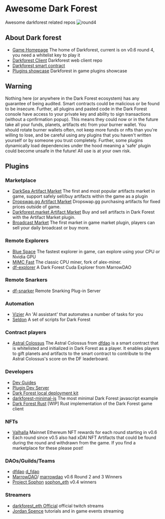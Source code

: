 # Awesome Dark Forest

Awesome darkforest related repos
![round4](https://user-images.githubusercontent.com/3327253/135652297-2d5c14ce-bc74-4fa9-8756-497d24891365.jpeg)


## About Dark forest

* [Game Homepage](https://zkga.me/) The home of Darkforest, current is on v0.6 round 4, you need a whitelist key to play it
* [Darkforest Client](https://github.com/darkforest-eth/client) Darkforest web client repo
* [Darkforest smart contract](https://github.com/darkforest-eth/eth)  
* [Plugins showcase](https://github.com/darkforest-eth/plugins) Darkforest in game plugins showcase

## Warning

Nothing here (or anywhere in the Dark Forest ecosystem) has any guarantee of being audited. Smart contracts could be malicious or be found to be insecure. Further, all plugins and pasted code in the Dark Forest console have access to your private key and ability to sign transactions (without a cpnfirmation popup). This means they could now or in the future take all your funds, planets, artifacts etc from your burner wallet. You should rotate burner wallets often, not keep more funds or nfts than you're willing to lose, and be careful using any plugins that you haven't written yourself or by someone you trust completely. Further, some plugins dynamically load dependencies under the hood meaning a 'safe' plugin could become unsafe in the future! All use is at your own risk.

## Plugins

### Marketplace

* [DarkSea Artifact Market](https://github.com/snowtigersoft/darksea-market) The first and most popular artifacts market in game, support safely sell/buy artifacts within the game as a plugin
* [Dropswap.gg Artifact Market](https://dropswap.gg/) Dropswap.gg purchasing artifacts for fixed prices outside of game.
* [Darkforest.market Artifact Market](https://darkforest.market/) Buy and sell artifacts in Dark Forest with the Artifact Market plugin.
* [Broadcast Market](https://github.com/projectsophon/df-play-to-earn) The first market in game market plugin, players can sell your daily broadcast or buy more.

### Remote Explorers

* [Blue Space](https://github.com/long-rock/blue-space) The fastest explorer in game, can explore using your CPU or Nvidia GPU
* [MiMC Fast](https://github.com/projectsophon/darkforest-rs/tree/main/mimc-fast) The classic CPU miner, fork of alex-miner.
* [df-explorer](https://github.com/guild-w/df-explorer) A Dark Forest Cuda Explorer from MarrowDAO

### Remote Snarkers

* [df-snarker](https://github.com/Bind/df-snarker) Remote Snarking Plug-in Server

### Automation

* [Vizier](https://github.com/arachnid/df-vizier) An 'AI assistant' that automates a number of tasks for you
* [Seldon](https://github.com/Bind/Seldon) A set of scripts for Dark Forest

### Contract players

* [Astral Colossus](https://astralcolossus.xyz/) The Astral Colossus from [dfdao](https://twitter.com/d_fdao) is a smart contract that is whitelisted and initialized in Dark Forest as a player. It enables players to gift planets and artifacts to the smart contract to contribute to the Astral Colossus's score on the DF leaderboard.

### Developers

* [Dev Guides](https://github.com/darkforest-eth/developer-guides)  
* [Plugin Dev Server](https://github.com/projectsophon/df-plugin-dev-server)
* [Dark Forest local deployment kit](https://github.com/projectsophon/darkforest-local)
* [darkforest-minimal-js](https://github.com/projectsophon/darkforest-minimal-js) The most minimal Dark Forest javascript example
* [Dark Forest Rust](https://github.com/gakonst/dark-forest) [WIP] Rust implementation of the Dark Forest game client

### NFTs

* [Valhalla](https://valhalla.zkga.me/#/) Mainnet Ethereum NFT rewards for each round starting in v0.6
* Each round since v0.5 also had xDAI NFT Artifacts that could be found during the round and withdrawn from the game. If you find a marketplace for these please post!

### DAOs/Guilds/Teams

* [dfdao](https://dfdao.github.io/) [d_fdao](https://twitter.com/d_fdao)
* [MarrowDAO](https://buidl.mirror.xyz)/ [marrowdao](https://twitter.com/marrowdao) v0.6 Round 2 and 3 Winners
* [Project Sophon](https://github.com/projectsophon) [sophon_eth](https://twitter.com/sophon_eth) v0.4 winners

### Streamers

* [darkforest_eth Official](https://www.twitch.tv/darkforest_eth) official twitch streams
* [Jordan Spence](https://www.twitch.tv/sanctified) tutorials and in game events streaming
